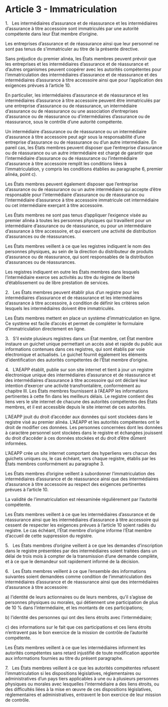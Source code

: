# Article 3 - Immatriculation


1.   Les intermédiaires d’assurance et de réassurance et les intermédiaires d’assurance à titre accessoire sont immatriculés par une autorité compétente dans leur État membre d’origine.

Les entreprises d’assurance et de réassurance ainsi que leur personnel ne sont pas tenus de s’immatriculer au titre de la présente directive.

Sans préjudice du premier alinéa, les États membres peuvent prévoir que les entreprises et les intermédiaires d’assurance et de réassurance et d’autres organismes peuvent coopérer avec les autorités compétentes pour l’immatriculation des intermédiaires d’assurance et de réassurance et des intermédiaires d’assurance à titre accessoire ainsi que pour l’application des exigences prévues à l’article 10.

En particulier, les intermédiaires d’assurance et de réassurance et les intermédiaires d’assurance à titre accessoire peuvent être immatriculés par une entreprise d’assurance ou de réassurance, un intermédiaire d’assurance ou de réassurance ou une association d’entreprises d’assurance ou de réassurance ou d’intermédiaires d’assurance ou de réassurance, sous le contrôle d’une autorité compétente.

Un intermédiaire d’assurance ou de réassurance ou un intermédiaire d’assurance à titre accessoire peut agir sous la responsabilité d’une entreprise d’assurance ou de réassurance ou d’un autre intermédiaire. En pareil cas, les États membres peuvent disposer que l’entreprise d’assurance ou de réassurance ou un autre intermédiaire est chargé de garantir que l’intermédiaire d’assurance ou de réassurance ou l’intermédiaire d’assurance à titre accessoire remplit les conditions liées à l’immatriculation, y compris les conditions établies au paragraphe 6, premier alinéa, point c).

Les États membres peuvent également disposer que l’entreprise d’assurance ou de réassurance ou un autre intermédiaire qui accepte d’être responsable pour l’intermédiaire d’assurance ou de réassurance ou l’intermédiaire d’assurance à titre accessoire immatricule cet intermédiaire ou cet intermédiaire exerçant à titre accessoire.

Les États membres ne sont pas tenus d’appliquer l’exigence visée au premier alinéa à toutes les personnes physiques qui travaillent pour un intermédiaire d’assurance ou de réassurance, ou pour un intermédiaire d’assurance à titre accessoire, et qui exercent une activité de distribution d’assurances ou de réassurances.

Les États membres veillent à ce que les registres indiquent le nom des personnes physiques, au sein de la direction du distributeur de produits d’assurance ou de réassurance, qui sont responsables de la distribution d’assurances ou de réassurances.

Les registres indiquent en outre les États membres dans lesquels l’intermédiaire exerce ses activités au titre du régime de liberté d’établissement ou de libre prestation de services.

2.   Les États membres peuvent établir plus d’un registre pour les intermédiaires d’assurance et de réassurance et les intermédiaires d’assurance à titre accessoire, à condition de définir les critères selon lesquels les intermédiaires doivent être immatriculés.

Les États membres mettent en place un système d’immatriculation en ligne. Ce système est facile d’accès et permet de compléter le formulaire d’immatriculation directement en ligne.

3.   S’il existe plusieurs registres dans un État membre, cet État membre instaure un guichet unique permettant un accès aisé et rapide du public aux informations contenues dans ces registres, qui sont établis par voie électronique et actualisés. Le guichet fournit également les éléments d’identification des autorités compétentes de l’État membre d’origine.

4.   L’AEAPP établit, publie sur son site internet et tient à jour un registre électronique unique des intermédiaires d’assurance et de réassurance et des intermédiaires d’assurance à titre accessoire qui ont déclaré leur intention d’exercer une activité transfrontalière, conformément au chapitre III. Les États membres fournissent à l’AEAPP les informations pertinentes à cette fin dans les meilleurs délais. Le registre contient des liens vers le site internet de chacune des autorités compétentes des États membres, et il est accessible depuis le site internet de ces autorités.

L’AEAPP jouit du droit d’accéder aux données qui sont stockées dans le registre visé au premier alinéa. L’AEAPP et les autorités compétentes ont le droit de modifier ces données. Les personnes concernées dont les données à caractère personnel sont stockées dans le registre et échangées jouissent du droit d’accéder à ces données stockées et du droit d’être dûment informées.

L’AEAPP crée un site internet comportant des hyperliens vers chacun des guichets uniques ou, le cas échéant, vers chaque registre, établis par les États membres conformément au paragraphe 3.

Les États membres d’origine veillent à subordonner l’immatriculation des intermédiaires d’assurance et de réassurance ainsi que des intermédiaires d’assurance à titre accessoire au respect des exigences pertinentes prévues à l’article 10.

La validité de l’immatriculation est réexaminée régulièrement par l’autorité compétente.

Les États membres veillent à ce que les intermédiaires d’assurance et de réassurance ainsi que les intermédiaires d’assurance à titre accessoire qui cessent de respecter les exigences prévues à l’article 10 soient radiés du registre. Le cas échéant, l’État membre d’origine informe l’État membre d’accueil de cette suppression du registre.

5.   Les États membres d’origine veillent à ce que les demandes d’inscription dans le registre présentées par des intermédiaires soient traitées dans un délai de trois mois à compter de la transmission d’une demande complète, et à ce que le demandeur soit rapidement informé de la décision.

6.   Les États membres veillent à ce que l’ensemble des informations suivantes soient demandées comme condition de l’immatriculation des intermédiaires d’assurance et de réassurance ainsi que des intermédiaires d’assurance à titre accessoire:

a) l’identité de leurs actionnaires ou de leurs membres, qu’il s’agisse de personnes physiques ou morales, qui détiennent une participation de plus de 10 % dans l’intermédiaire, et les montants de ces participations;

b) l’identité des personnes qui ont des liens étroits avec l’intermédiaire;

c) des informations sur le fait que ces participations et ces liens étroits n’entravent pas le bon exercice de la mission de contrôle de l’autorité compétente.

Les États membres veillent à ce que les intermédiaires informent les autorités compétentes sans retard injustifié de toute modification apportée aux informations fournies au titre du présent paragraphe.

7.   Les États membres veillent à ce que les autorités compétentes refusent l’immatriculation si les dispositions législatives, réglementaires ou administratives d’un pays tiers applicables à une ou à plusieurs personnes physiques ou morales avec lesquelles l’intermédiaire a des liens étroits, ou des difficultés liées à la mise en œuvre de ces dispositions législatives, réglementaires et administratives, entravent le bon exercice de leur mission de contrôle.
